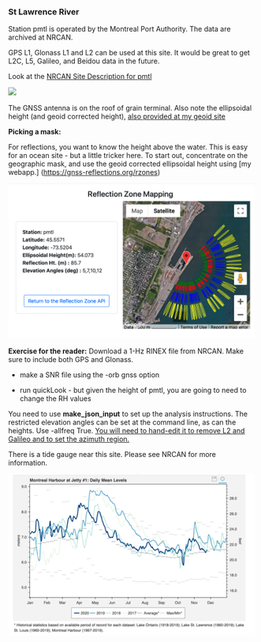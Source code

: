 ### St Lawrence River

Station pmtl is operated by the Montreal Port Authority. The data are archived at NRCAN. 

GPS L1, Glonass L1 and L2 can be used at this site. It would be great to get L2C, L5, Galileo, and Beidou data
in the future.

Look at the [NRCAN Site Description for pmtl](https://webapp.geod.nrcan.gc.ca/geod/data-donnees/station/report-rapport.php?id=M0722900)

<img src="https://webapp.geod.nrcan.gc.ca/cacs/PMTL_MONU.jpg" width="500" />

The GNSS antenna is on the roof of grain terminal. Also 
note the ellipsoidal height (and geoid corrected height),
[also provided at my geoid site](https://gnss-reflections.org/geoid)

**Picking a mask:** 

For reflections, you want to know the height above the water.
This is easy for an ocean site - but a little tricker here. To start out, concentrate on the 
geographic mask, and use the geoid corrected ellipsoidal height using [my webapp.] (https://gnss-reflections.org/rzones)

<img src="pmtl_rzone.png" width="500" />

**Exercise for the reader:** Download a 1-Hz RINEX file from NRCAN. Make sure to include both GPS and Glonass.

- make a SNR file using the -orb gnss option

- run quickLook - but given the height of pmtl, you are going to need to change the RH values


You need to use **make_json_input** to set up the analysis instructions.
The restricted elevation angles can be set at the command line, as can the heights. Use -allfreq True.
[You will need to hand-edit it to remove L2 and Galileo and to set the azimuth region.](pmtl.json)


There is a tide gauge near this site. Please see NRCAN for more information.

<img src="montreal.png" width="500">
